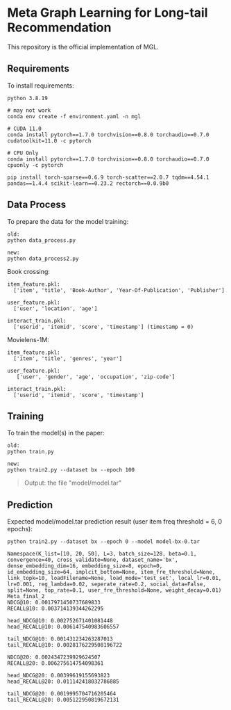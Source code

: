 # Meta Graph Learning for Long-tail Recommendation

This repository is the official implementation of MGL.

## Requirements

To install requirements:

```setup
python 3.8.19

# may not work
conda env create -f environment.yaml -n mgl

# CUDA 11.0
conda install pytorch==1.7.0 torchvision==0.8.0 torchaudio==0.7.0 cudatoolkit=11.0 -c pytorch

# CPU Only
conda install pytorch==1.7.0 torchvision==0.8.0 torchaudio==0.7.0 cpuonly -c pytorch

pip install torch-sparse==0.6.9 torch-scatter==2.0.7 tqdm==4.54.1 pandas==1.4.4 scikit-learn==0.23.2 rectorch==0.0.9b0
```

## Data Process

To prepare the data for the model training:

```setup
old:
python data_process.py

new:
python data_process2.py
```

Book crossing:
```
item_feature.pkl:
  ['item', 'title', 'Book-Author', 'Year-Of-Publication', 'Publisher']

user_feature.pkl:
  ['user', 'location', 'age']

interact_train.pkl:
  ['userid', 'itemid', 'score', 'timestamp'] (timestamp = 0)
```

Movielens-1M:
```
item_feature.pkl:
  ['item', 'title', 'genres', 'year']

user_feature.pkl:
   ['user', 'gender', 'age', 'occupation', 'zip-code']

interact_train.pkl:
  ['userid', 'itemid', 'score', 'timestamp']
```

## Training

To train the model(s) in the paper:

```setup
old:
python train.py

new:
python train2.py --dataset bx --epoch 100
```

> Output: the file "model/model.tar"

## Prediction
Expected model/model.tar prediction result (user item freq threshold = 6, 0 epochs):
```
python train2.py --dataset bx --epoch 0 --model model-bx-0.tar

Namespace(K_list=[10, 20, 50], L=3, batch_size=128, beta=0.1, convergence=40, cross_validate=None, dataset_name='bx', dense_embedding_dim=16, embedding_size=8, epoch=0, id_embedding_size=64, implcit_bottom=None, item_fre_threshold=None, link_topk=10, loadFilename=None, load_mode='test_set', local_lr=0.01, lr=0.001, reg_lambda=0.02, seperate_rate=0.2, social_data=False, split=None, top_rate=0.1, user_fre_threshold=None, weight_decay=0.01)
Meta_final_2
NDCG@10: 0.0017971450737689833
RECALL@10: 0.003714139344262295

head_NDCG@10: 0.002752671401081448
head_RECALL@10: 0.006147540983606557

tail_NDCG@10: 0.001431234263287013
tail_RECALL@10: 0.0028176229508196722

NDCG@20: 0.0024347239929624507
RECALL@20: 0.006275614754098361

head_NDCG@20: 0.00399619155693823
head_RECALL@20: 0.011142418032786885

tail_NDCG@20: 0.0019995704716205464
tail_RECALL@20: 0.005122950819672131

```


